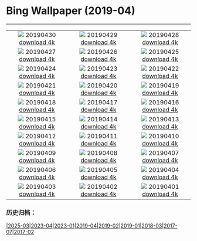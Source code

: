 # Bing Wallpaper (2019-04)
**************
| | | |
| :----: | :----: | :----: |
| ![](https://www.bing.com/th?id=OHR.may1_ZH-CN8582006115_1920x1080.jpg) 20190430 [download 4k](https://www.bing.com/th?id=OHR.may1_ZH-CN8582006115_UHD.jpg) | ![](https://www.bing.com/th?id=OHR.GlenfinnanViaduct_ZH-CN8400951216_1920x1080.jpg) 20190429 [download 4k](https://www.bing.com/th?id=OHR.GlenfinnanViaduct_ZH-CN8400951216_UHD.jpg) | ![](https://www.bing.com/th?id=OHR.BabySloth_ZH-CN8329403615_1920x1080.jpg) 20190428 [download 4k](https://www.bing.com/th?id=OHR.BabySloth_ZH-CN8329403615_UHD.jpg) |
| ![](https://www.bing.com/th?id=OHR.SpringBadlands_ZH-CN8280871661_1920x1080.jpg) 20190427 [download 4k](https://www.bing.com/th?id=OHR.SpringBadlands_ZH-CN8280871661_UHD.jpg) | ![](https://www.bing.com/th?id=OHR.BloomingAloe_ZH-CN8209855003_1920x1080.jpg) 20190426 [download 4k](https://www.bing.com/th?id=OHR.BloomingAloe_ZH-CN8209855003_UHD.jpg) | ![](https://www.bing.com/th?id=OHR.CoastalFog_ZH-CN8104406852_1920x1080.jpg) 20190425 [download 4k](https://www.bing.com/th?id=OHR.CoastalFog_ZH-CN8104406852_UHD.jpg) |
| ![](https://www.bing.com/th?id=OHR.FireIce_ZH-CN2924097132_1920x1080.jpg) 20190424 [download 4k](https://www.bing.com/th?id=OHR.FireIce_ZH-CN2924097132_UHD.jpg) | ![](https://www.bing.com/th?id=OHR.RainforestMoss_ZH-CN2878951870_1920x1080.jpg) 20190423 [download 4k](https://www.bing.com/th?id=OHR.RainforestMoss_ZH-CN2878951870_UHD.jpg) | ![](https://www.bing.com/th?id=OHR.CasaBatllo_ZH-CN2826447794_1920x1080.jpg) 20190422 [download 4k](https://www.bing.com/th?id=OHR.CasaBatllo_ZH-CN2826447794_UHD.jpg) |
| ![](https://www.bing.com/th?id=OHR.LaysanAlbatross_ZH-CN2784683590_1920x1080.jpg) 20190421 [download 4k](https://www.bing.com/th?id=OHR.LaysanAlbatross_ZH-CN2784683590_UHD.jpg) | ![](https://www.bing.com/th?id=OHR.HidingEggs_ZH-CN2732414254_1920x1080.jpg) 20190420 [download 4k](https://www.bing.com/th?id=OHR.HidingEggs_ZH-CN2732414254_UHD.jpg) | ![](https://www.bing.com/th?id=OHR.CoveSpires_ZH-CN2680932006_1920x1080.jpg) 20190419 [download 4k](https://www.bing.com/th?id=OHR.CoveSpires_ZH-CN2680932006_UHD.jpg) |
| ![](https://www.bing.com/th?id=OHR.Paepalanthus_ZH-CN2626725103_1920x1080.jpg) 20190418 [download 4k](https://www.bing.com/th?id=OHR.Paepalanthus_ZH-CN2626725103_UHD.jpg) | ![](https://www.bing.com/th?id=OHR.ChipmunkCheeks_ZH-CN2370754946_1920x1080.jpg) 20190417 [download 4k](https://www.bing.com/th?id=OHR.ChipmunkCheeks_ZH-CN2370754946_UHD.jpg) | ![](https://www.bing.com/th?id=OHR.HopeValley_ZH-CN2208363231_1920x1080.jpg) 20190416 [download 4k](https://www.bing.com/th?id=OHR.HopeValley_ZH-CN2208363231_UHD.jpg) |
| ![](https://www.bing.com/th?id=OHR.BesenheideBDJ_ZH-CN2139380821_1920x1080.jpg) 20190415 [download 4k](https://www.bing.com/th?id=OHR.BesenheideBDJ_ZH-CN2139380821_UHD.jpg) | ![](https://www.bing.com/th?id=OHR.AlpineEucalyptBark_ZH-CN2046783535_1920x1080.jpg) 20190414 [download 4k](https://www.bing.com/th?id=OHR.AlpineEucalyptBark_ZH-CN2046783535_UHD.jpg) | ![](https://www.bing.com/th?id=OHR.GOTPath_ZH-CN1955635212_1920x1080.jpg) 20190413 [download 4k](https://www.bing.com/th?id=OHR.GOTPath_ZH-CN1955635212_UHD.jpg) |
| ![](https://www.bing.com/th?id=OHR.YukonEmerald_ZH-CN1893750172_1920x1080.jpg) 20190412 [download 4k](https://www.bing.com/th?id=OHR.YukonEmerald_ZH-CN1893750172_UHD.jpg) | ![](https://www.bing.com/th?id=OHR.BigWindDay_ZH-CN1837859776_1920x1080.jpg) 20190411 [download 4k](https://www.bing.com/th?id=OHR.BigWindDay_ZH-CN1837859776_UHD.jpg) | ![](https://www.bing.com/th?id=OHR.Bollenstreek_ZH-CN5400317097_1920x1080.jpg) 20190410 [download 4k](https://www.bing.com/th?id=OHR.Bollenstreek_ZH-CN5400317097_UHD.jpg) |
| ![](https://www.bing.com/th?id=OHR.SibWrestling_ZH-CN4106007210_1920x1080.jpg) 20190409 [download 4k](https://www.bing.com/th?id=OHR.SibWrestling_ZH-CN4106007210_UHD.jpg) | ![](https://www.bing.com/th?id=OHR.BlueTide_ZH-CN4055424992_1920x1080.jpg) 20190408 [download 4k](https://www.bing.com/th?id=OHR.BlueTide_ZH-CN4055424992_UHD.jpg) | ![](https://www.bing.com/th?id=OHR.WallaceMonument_ZH-CN4008495741_1920x1080.jpg) 20190407 [download 4k](https://www.bing.com/th?id=OHR.WallaceMonument_ZH-CN4008495741_UHD.jpg) |
| ![](https://www.bing.com/th?id=OHR.GTNPBeaver_ZH-CN3940626643_1920x1080.jpg) 20190406 [download 4k](https://www.bing.com/th?id=OHR.GTNPBeaver_ZH-CN3940626643_UHD.jpg) | ![](https://www.bing.com/th?id=OHR.ChilehausHH_ZH-CN3895221092_1920x1080.jpg) 20190405 [download 4k](https://www.bing.com/th?id=OHR.ChilehausHH_ZH-CN3895221092_UHD.jpg) | ![](https://www.bing.com/th?id=OHR.QingmingBridge_ZH-CN3844222543_1920x1080.jpg) 20190404 [download 4k](https://www.bing.com/th?id=OHR.QingmingBridge_ZH-CN3844222543_UHD.jpg) |
| ![](https://www.bing.com/th?id=OHR.NelderPlot_ZH-CN3786459560_1920x1080.jpg) 20190403 [download 4k](https://www.bing.com/th?id=OHR.NelderPlot_ZH-CN3786459560_UHD.jpg) | ![](https://www.bing.com/th?id=OHR.BistiBadlands_ZH-CN5428677883_1920x1080.jpg) 20190402 [download 4k](https://www.bing.com/th?id=OHR.BistiBadlands_ZH-CN5428677883_UHD.jpg) | ![](https://www.bing.com/th?id=OHR.HCABooks_ZH-CN3645291678_1920x1080.jpg) 20190401 [download 4k](https://www.bing.com/th?id=OHR.HCABooks_ZH-CN3645291678_UHD.jpg) |

### 历史归档：

|[2025-03](bing/2025-03/2025-03.md)|[2023-04](bing/2023-04/2023-04.md)|[2023-01](bing/2023-01/2023-01.md)|[2019-04](bing/2019-04/2019-04.md)|[2019-02](bing/2019-02/2019-02.md)|[2019-01](bing/2019-01/2019-01.md)|[2018-03](bing/2018-03/2018-03.md)|[2017-07](bing/2017-07/2017-07.md)|[2017-02](bing/2017-02/2017-02.md)